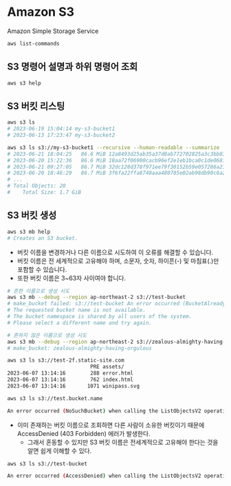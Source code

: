 # Amazon S3

Amazon Simple Storage Service

```sh
aws list-commands
```

## S3 명령어 설명과 하위 명령어 조회

```sh
aws s3 help
```

## S3 버킷 리스팅

```sh
aws s3 ls
# 2023-06-19 15:04:14 my-s3-bucket1
# 2023-06-13 17:23:47 my-s3-bucket2
```

```sh
aws s3 ls s3://my-s3-bucket1 --recursive --human-readable --summarize
# 2023-06-21 18:04:25   86.6 MiB 12a8493d25ab35a37d8ab772702825a3c3bb834f.zip
# 2023-06-20 15:22:36   86.6 MiB 18aa72f06900cacb96ef2e1eb1bca0c1de068154.zip
# 2023-06-21 09:27:05   86.7 MiB 32dc128d378f971ee79f30152b59e057286a21cb.zip
# 2023-06-20 18:46:29   86.7 MiB 3f6fa22ffa8740aaa480785e02ab98db90c6a2af.zip
# ...
# Total Objects: 20
#    Total Size: 1.7 GiB
```

## S3 버킷 생성

```sh
aws s3 mb help
# Creates an S3 bucket.
```

- 버킷 이름을 변경하거나 다른 이름으로 시도하여 이 오류를 해결할 수 있습니다.
- 버킷 이름은 전 세계적으로 고유해야 하며, 소문자, 숫자, 하이픈(-) 및 마침표(.)만 포함할 수 있습니다.
- 또한 버킷 이름은 3~63자 사이여야 합니다.

```sh
# 흔한 이름으로 생성 시도
aws s3 mb --debug --region ap-northeast-2 s3://test-bucket
# make_bucket failed: s3://test-bucket An error occurred (BucketAlreadyExists) when calling the CreateBucket operation:
# The requested bucket name is not available.
# The bucket namespace is shared by all users of the system.
# Please select a different name and try again.
```

```sh
# 흔하지 않은 이름으로 생성 시도
aws s3 mb --debug --region ap-northeast-2 s3://zealous-almighty-having-orgulous
# make_bucket: zealous-almighty-having-orgulous
```

```sh
aws s3 ls s3://test-2f.static-site.com
                           PRE assets/
2023-06-07 13:14:16        288 error.html
2023-06-07 13:14:16        762 index.html
2023-06-07 13:14:16       1071 winipass.svg
```

```sh
aws s3 ls s3://test.bucket.name

An error occurred (NoSuchBucket) when calling the ListObjectsV2 operation: The specified bucket does not exist
```

- 이미 존재하는 버킷 이름으로 조회하면 다른 사람이 소유한 버킷이기 때문에 AccessDenied (403 Forbidden) 에러가 발생한다.
  - 그래서 혼동할 수 있지만 S3 버킷 이름은 전세계적으로 고유해야 한다는 것을 알면 쉽게 이해할 수 있다.

```sh
aws s3 ls s3://test-bucket

An error occurred (AccessDenied) when calling the ListObjectsV2 operation: Access Denied
```
